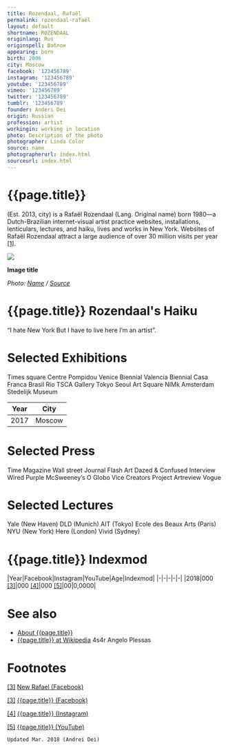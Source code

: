 ```yaml
---
title: Rozendaal, Rafaël
permalink: rozendaal-rafaël
layout: default
shortname: ROZENDAAL
originlang: Rus
originspell: Шаблон
appearing: born
birth: 2006
city: Moscow
facebook: '123456789'
instagram: '123456789'
youtube: '123456789'
vimeo: '123456789'
twitter: '123456789'
tumblr: '123456789'
founder: Anderi Dei
origin: Russian
profession: artist
workingin: working in location
photo: Description of the photo
photographer: Linda Color
source: name
photographerurl: index.html
sourceurl: index.html
---
```


# {{page.title}}

(Est. 2013, city) is a Rafaël Rozendaal (Lang. Original name) born 1980—a Dutch-Brazilian internet-visual artist practice websites, installations, lenticulars, lectures, and haiku, lives and works in New York. Websites of Rafaël Rozendaal attract a large audience of over 30 million visits per year <span id="a1">[\[1\]](#f1)</span>.

![](/encyclopedia/images/image-name.jpg)

**Image title**

*Photo: [Name](index) / [Source](index)*

# {{page.title}} Rozendaal's Haiku

“I hate New York
But I have to live here
I’m an artist”.


# Selected Exhibitions

Times square
Centre Pompidou
Venice Biennial
Valencia Biennial
Casa Franca Brasil Rio
TSCA Gallery Tokyo
Seoul Art Square
NIMk Amsterdam
Stedelijk Museum

|Year|City|
|-|-|
|2017|Moscow|

# Selected Press

Time Magazine
Wall street Journal
Flash Art
Dazed & Confused
Interview
Wired
Purple
McSweeney’s
O Globo
Vice
Creators Project
Artreview
Vogue

# Selected Lectures

Yale (New Haven)
DLD (Munich)
AIT (Tokyo)
Ecole des Beaux Arts (Paris)
NYU (New York)
Here (London)
Vivid (Sydney)


# {{page.title}} Indexmod

|Year|Facebook|Instagram|YouTube|Age|Indexmod|
|-|-|-|-|-|
|2018|000 <span id="a3">[\[3\]](#f3)</span>|000 <span id="a4">[\[4\]](#f4)</span>|000 <span id="a5">[\[5\]](#f5)</span>|00|0,0000|


# See also

+ [About {{page.title}}](index)
+ [{{page.title}} at Wikipedia](index)
4s4r
Angelo Plessas

# Footnotes

[[3]](#a3) <span id="f3"></span> [New Rafael (Facebook)](https://www.newrafael.com/bio/)

[[3]](#a3) <span id="f3"></span> [{{page.title}} (Facebook)](index)

[[4]](#a4) <span id="f4"></span> [{{page.title}} (Instagram)](index)

[[5]](#a5) <span id="f5"></span> [{{page.title}} (YouTube)](index)

`Updated Mar. 2018 (Andrei Dei)`
